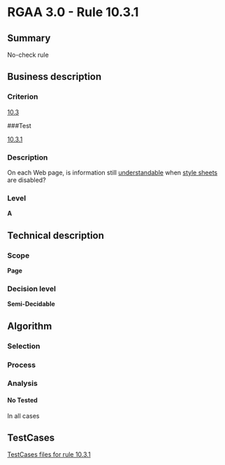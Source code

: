 # RGAA 3.0 -  Rule 10.3.1

## Summary

No-check rule

## Business description

### Criterion

[10.3](http://disic.github.io/rgaa_referentiel_en/RGAA3.0_Criteria_English_version_v1.html#crit-10-3)

###Test

[10.3.1](http://disic.github.io/rgaa_referentiel_en/RGAA3.0_Criteria_English_version_v1.html#test-10-3-1)

### Description
On each Web page, is
    information still <a href="http://disic.github.io/rgaa_referentiel_en/RGAA3.0_Glossary_English_version_v1.html#mCoherentODL">understandable</a>
    when <a href="http://disic.github.io/rgaa_referentiel_en/RGAA3.0_Glossary_English_version_v1.html#mFeuilleStyle">style
  sheets</a> are disabled? 


### Level

**A**

## Technical description

### Scope

**Page**

### Decision level

**Semi-Decidable**

## Algorithm

### Selection

### Process

### Analysis

#### No Tested 

In all cases




##  TestCases 

[TestCases files for rule 10.3.1](https://github.com/Asqatasun/Asqatasun/tree/master/rules/rules-rgaa3.0/src/test/resources/testcases/rgaa30/Rgaa30Rule100301/) 


